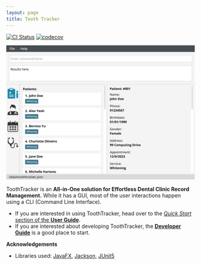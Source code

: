 ```yaml
---
layout: page
title: Tooth Tracker
---
```


[![CI Status](https://github.com/AY2324S1-CS2103T-W10-3/tp/workflows/Java%20CI/badge.svg)](https://github.com/AY2324S1-CS2103T-W10-3/tp/actions)
[![codecov](https://codecov.io/gh/AY2324S1-CS2103T-W10-3/tp/graph/badge.svg?token=NYCWQITURP)](https://codecov.io/gh/AY2324S1-CS2103T-W10-3/tp)

![Ui](images/Ui.png)

ToothTracker is an **All-in-One solution for Effortless Dental Clinic Record Management.**
While it has a GUI, most of the user interactions happen using a CLI (Command Line Interface).

* If you are interested in using ToothTracker, head over to the [_Quick Start_ section of the **User Guide**](UserGuide.html#quick-start).
* If you are interested about developing ToothTracker, the [**Developer Guide**](DeveloperGuide.html) is a good place to start.


**Acknowledgements**

* Libraries used: [JavaFX](https://openjfx.io/), [Jackson](https://github.com/FasterXML/jackson), [JUnit5](https://github.com/junit-team/junit5)
